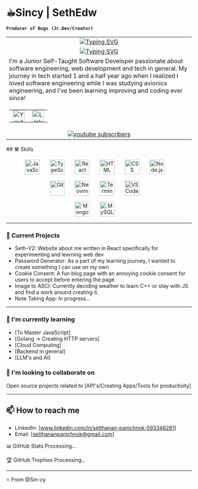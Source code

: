 # ☕︎Sincy | SethEdw
**` Producer of Bugs (Jr.Dev/Creator) `**

<table>
  <tr>
    <td align="center">
      <a href="https://git.io/typing-svg"><img src="https://readme-typing-svg.demolab.com?font=Jetbrains+Mono+Nl&size=25&duration=1&color=00F7C3&center=true&vCenter=true&repeat=false&width=435&lines=Pheno+Seth+Panichnok" alt="Typing SVG" /></a>
    </td>
  </tr>
  <tr>
    <td align="center">
      <a href="https://git.io/typing-svg"><img src="https://readme-typing-svg.demolab.com?font=Jetbrains+Mono+Nl&pause=1000&color=00F7C3&center=true&vCenter=true&width=435&lines=Self-taught+Jr.+Developer;Never+Stop+Learning" alt="Typing SVG" /></a>
    </td>
  </tr>
  <tr>
    <td>
      I'm a Junior Self-Taught Software Developer passionate about software engineering, web development and tech in general. My journey in tech started 1 and a half year ago when I realized I loved software engineering while I was studying avionics engineering, and I've been learning improving and coding ever since!
    </td>
  </tr>
  <tr>
    <td align="center">
      <table>
        <tr>
          <td align="center" style="padding: 0 10px;">
            <a href="https://www.youtube.com/channel/UCWam55wUh-OOcvrGJisq0zA?sub_confirmation=1">
              <img width="32px" alt="Youtube" title="Youtube" src="https://img.icons8.com/fluency/48/26e07f/youtube-play.png"/>
            </a>
          </td>
          <td align="center" style="padding: 0 10px;">
            <a href="https://www.linkedin.com/in/setthanan-panichnok-593346261">
              <img width="32px" alt="LinkedIn" title="LinkedIn" src="https://img.icons8.com/fluency/48/26e07f/linkedin.png"/>
            </a>
          </td>
        </tr>
      </table>
    </td>
  </tr>
  <tr>
    <td align="center">
      <a href="https://www.youtube.com/channel/UCWam55wUh-OOcvrGJisq0zA?sub_confirmation=1">
        <img alt="youtube subscribers" title="Subscribe to my YouTube channel" src="https://custom-icon-badges.demolab.com/youtube/channel/subscribers/UCWam55wUh-OOcvrGJisq0zA?color=%23E05D44&label=SUBSCRIBE&logo=video&logoColor=white&style=for-the-badge&labelColor=CE4630"/>
      </a>
    </td>
  </tr>
</table>
## 🛠 Skills

<!-- - Languages: JavaScript -->
<!-- - Frontend(Main): JS, TS, React, HTML and CSS -->
<!-- - Backend: Node.js and Express -->
<!-- - Databases: MongoDB, MySQL and GraphQl -->
<!-- - Tools: Git, Vim/Nvim , VSCode(debugging) and Terminal Utils. -->


<!-- Frontend -->
<p align="center">
    <img src="https://img.icons8.com/color/48/000000/javascript.png" alt="JavaScript" title="JavaScript" width="40" height="40"/>
    &#8287;&#8287;&#8287;&#8287;&#8287;
    <img src="https://img.icons8.com/color/48/000000/typescript.png" alt="TypeScript" title="TypeScript" width="40" height="40"/>
    &#8287;&#8287;&#8287;&#8287;&#8287;
    <img src="https://img.icons8.com/ultraviolet/40/000000/react.png" alt="React" title="React" width="40" height="40"/>
    &#8287;&#8287;&#8287;&#8287;&#8287;
    <img src="https://img.icons8.com/color/48/000000/html-5.png" alt="HTML" title="HTML" width="40" height="40"/>
    &#8287;&#8287;&#8287;&#8287;&#8287;
    <img src="https://img.icons8.com/color/48/000000/css3.png" alt="CSS" title="CSS" width="40" height="40"/>
    &#8287;&#8287;&#8287;&#8287;&#8287;
    <img src="https://img.icons8.com/color/48/000000/nodejs.png" alt="Node.js" title="Node.js" width="40" height="40"/>
    &#8287;&#8287;&#8287;&#8287;&#8287;
</p>

<!-- Tools -->
<p align="center">
    <img src="https://img.icons8.com/color/48/000000/git.png" alt="Git" title="Git" width="40" height="40"/>
    &#8287;&#8287;&#8287;&#8287;&#8287;
    <img src="https://upload.wikimedia.org/wikipedia/commons/3/3a/Neovim-mark.svg" alt="Neovim" title="Neovim" width="40" height="40"/>
    &#8287;&#8287;&#8287;&#8287;&#8287;
    <img src="https://img.icons8.com/color/48/000000/console.png" alt="Terminal" title="Terminal Utils" width="40" height="40"/>
    &#8287;&#8287;&#8287;&#8287;&#8287;
    <img src="https://img.icons8.com/color/48/000000/visual-studio-code-2019.png" alt="VSCode" title="VSCode" width="40" height="40"/>
    &#8287;&#8287;&#8287;&#8287;&#8287;
</p>

<!-- Databases -->
<p align="center">
    <span>
        <img src="https://img.icons8.com/color/48/000000/mongodb.png" alt="MongoDB" title="MongoDB" width="40" height="40"/>
        &#8287;&#8287;&#8287;&#8287;&#8287;
        <img src="https://img.icons8.com/color/48/000000/mysql-logo.png" alt="MySQL" title="MySQL" width="40" height="40"/>
        &#8287;&#8287;&#8287;&#8287;&#8287;
    </span>
</p>


---

### 🔭 Current Projects

- Seth-V2: Website about me written in React specifically for experimenting and learning web dev
- Password Generator: As a part of my learning journey, I wanted to create something I can use on my own
- Cookie Consent: A fun blog page with an annoying cookie consent for users to accept before entering the page
- Image to ASCI: Currently deciding weather to learn C++ or stay with JS and find a work around creating it.
- Note Taking App: In progress...

---

### 🌱 I'm currently learning

- [To Master JavaScript]
- [Golang -> Creating HTTP servers]
- [Cloud Computing]
- [Backend in general]
- [LLM's and AI]

### 👯 I'm looking to collaborate on

Open source projects related to [API's/Creating Apps/Tools for productivity]

---

## 📫 How to reach me

- LinkedIn: [www.linkedin.com/in/setthanan-panichnok-593346261]
- Email: [setthananpanichnok@gmail.com]

📊 GitHub Stats
Processing...

🏆 GitHub Trophies
Processing...

---

⭐️ From @Sin-cy

<!---
Sin-cy/Sin-cy is a ✨ special ✨ repository because its `README.md` (this file) appears on your GitHub profile.
You can click the Preview link to take a look at your changes.
--->
